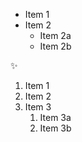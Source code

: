 * Item 1
* Item 2
  * Item 2a
  * Item 2b
  
  
  
:sparkles:



1. Item 1
2. Item 2
3. Item 3
   1. Item 3a
   2. Item 3b
